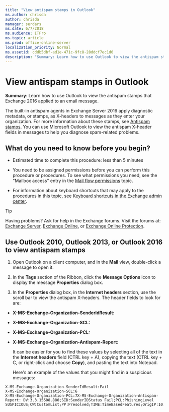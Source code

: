 ```yaml
---
title: "View antispam stamps in Outlook"
ms.author: chrisda
author: chrisda
manager: serdars
ms.date: 6/7/2018
ms.audience: ITPro
ms.topic: article
ms.prod: office-online-server
localization_priority: Normal
ms.assetid: cddb5dbf-ad1e-471c-9fc8-28ddcf7ec1d0
description: "Summary: Learn how to use Outlook to view the antispam stamps that Exchange 2016 applied to an email message."
---
```


# View antispam stamps in Outlook

 **Summary**: Learn how to use Outlook to view the antispam stamps that Exchange 2016 applied to an email message.
  
The built-in antispam agents in Exchange Server 2016 apply diagnostic metadata, or stamps, as X-headers to messages as they enter your organization. For more information about these stamps, see [Antispam stamps](antispam-stamps.md). You can use Microsoft Outlook to view the antispam X-header fields in messages to help you diagnose spam-related problems.
  
## What do you need to know before you begin?

- Estimated time to complete this procedure: less than 5 minutes
    
- You need to be assigned permissions before you can perform this procedure or procedures. To see what permissions you need, see the "Mailbox access" entry in the [Mail flow permissions](../../permissions/feature-permissions/mail-flow-permissions.md) topic. 
    
- For information about keyboard shortcuts that may apply to the procedures in this topic, see [Keyboard shortcuts in the Exchange admin center](../../about-documentation/exchange-admin-center-keyboard-shortcuts.md).
    
> [!TIP]
> Having problems? Ask for help in the Exchange forums. Visit the forums at: [Exchange Server](https://go.microsoft.com/fwlink/p/?linkId=60612), [Exchange Online](https://go.microsoft.com/fwlink/p/?linkId=267542), or [Exchange Online Protection](https://go.microsoft.com/fwlink/p/?linkId=285351). 
  
## Use Outlook 2010, Outlook 2013, or Outlook 2016 to view antispam stamps

1. Open Outlook on a client computer, and in the **Mail** view, double-click a message to open it. 
    
2. In the **Tags** section of the Ribbon, click the **Message Options** icon to display the message **Properties** dialog box. 
    
3. In the **Properties** dialog box, in the **Internet headers** section, use the scroll bar to view the antispam X-headers. The header fields to look for are: 
    
  - **X-MS-Exchange-Organization-SenderIdResult:**
    
  - **X-MS-Exchange-Organization-SCL:**
    
  - **X-MS-Exchange-Organization-PCL:**
    
  - **X-MS-Exchange-Organization-Antispam-Report:**
    
    It can be easier for you to find these values by selecting all of the text in the **Internet headers** field (CTRL key + A), copying the text (CTRL key + C, or right-click and choose **Copy**), and pasting the text into Notepad.
    
    Here's an example of the values that you might find in a suspicious messages:
    
  ```
  X-MS-Exchange-Organization-SenderIdResult:Fail
  X-MS-Exchange-Organization-SCL:6
  X-MS-Exchange-Organization-PCL:7X-MS-Exchange-Organization-Antispam-Report: DV:3.3.15608.880;SID:SenderIDStatus Fail;PCL:PhishingLevel SUSPICIOUS;CW:CustomList;PP:Presolved;TIME:TimeBasedFeatures;OrigIP:10.1.1.1
  ```


